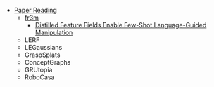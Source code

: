 - [Paper Reading](/papar%20reading/README.md)
  - [fr3m](/papar%20reading/fr3m/README.md)
    - [Distilled Feature Fields Enable Few-Shot Language-Guided Manipulation](/papar%20reading/fr3m/Distilled%20Feature%20Fields%20Enable%20Few-Shot%20Language-Guided%20Manipulation.md)
  - LERF
  - LEGaussians
  - GraspSplats
  - ConceptGraphs
  - GRUtopia
  - RoboCasa